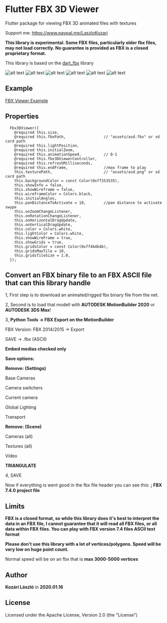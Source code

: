 # Flutter FBX 3D Viewer

Flutter package for viewing FBX 3D animated files with textures

Support me: https://www.paypal.me/LaszloKozari

**This library is experimental. Some FBX files, particularly older fbx files, may not load correctly. No guarantee is provided as FBX is a closed proprietary format.**

This library is based on the [dart_fbx](https://github.com/brendan-duncan/dart_fbx) library

![alt text](https://raw.githubusercontent.com/klaszlo8207/Flutter-FBX-3D-Viewer/master/pix/pic1.png "Pic") ![alt text](https://raw.githubusercontent.com/klaszlo8207/Flutter-FBX-3D-Viewer/master/pix/pic2.png "Pic") ![alt text](https://raw.githubusercontent.com/klaszlo8207/Flutter-FBX-3D-Viewer/master/pix/pic3.png "Pic") ![alt text](https://raw.githubusercontent.com/klaszlo8207/Flutter-FBX-3D-Viewer/master/pix/pic4.png "Pic") ![alt text](https://raw.githubusercontent.com/klaszlo8207/Flutter-FBX-3D-Viewer/master/pix/pic5.png "Pic") ![alt text](https://raw.githubusercontent.com/klaszlo8207/Flutter-FBX-3D-Viewer/master/pix/pic6.png "Pic") 


## Example
  
[FBX Viewer Example](https://github.com/klaszlo8207/Flutter-FBX-3D-Viewer/blob/master/example/example_app.dart)

## Properties
```
  Fbx3DViewer({
    @required this.size,
    @required this.fbxPath,                 // "assets/asd.fbx" or sd card path
    @required this.lightPosition,
    @required this.initialZoom,
    @required this.animationSpeed,          // 0-1
    @required this.fbx3DViewerController,
    @required this.refreshMilliseconds,
    @required this.endFrame,                //max frame to play
    this.texturePath,                       // "assets/asd.png" or sd card path
    this.backgroundColor = const Color(0xff353535),
    this.showInfo = false,
    this.showWireframe = false,
    this.wireframeColor = Colors.black,
    this.initialAngles,
    this.panDistanceToActivate = 10,        //pan distance to activate swype
    this.onZoomChangeListener,
    this.onRotationChangeListener,
    this.onHorizontalDragUpdate,
    this.onVerticalDragUpdate,
    this.color = Colors.white,
    this.lightColor = Colors.white,
    this.showWireFrame = true,
    this.showGrids = true,
    this.gridsColor = const Color(0xff4b4b4b),
    this.gridsMaxTile = 10,
    this.gridsTileSize = 1.0,
  });
```

## Convert an FBX binary file to an FBX ASCII file that can this library handle

1, First step is to download an animated/rigged fbx binary file from the net.

2, Second is to load that modell with **AUTODESK MotionBuilder 2020** or **AUTODESK 3DS Max**!

3, 
**Python Tools -> FBX Export on the MotionBuilder**

FBX Version: FBX 2014/2015 -> Export

SAVE -> .fbx (ASCII)

**Embed medias checked only**

**Save options:**

**Remove: (Settings)**

Base Cameras

Camera switchers

Current camera

Global Lighting

Transport

**Remove: (Scene)**

Cameras (all)

Textures (all)

Video

**TRIANGULATE**

4, SAVE

Now if everything is went good in the fbx file header you can see this: **; FBX 7.4.0 project file**

## Limits

**FBX is a closed format, so while this library does it's best to interpret the data in an FBX file, I cannot guarantee that it will read all FBX files, or all data within FBX files. You can play with FBX version 7.4 files ASCII text format**

**Please don't use this library with a lot of vertices/polygons. Speed will be very low on huge point count.**

Normal speed will be on an fbx that is **max 3000-5000 vertices**

## Author

**Kozári László** in **2020.01.16**

## License

Licensed under the Apache License, Version 2.0 (the "License")

